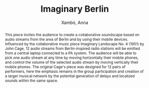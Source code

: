 --- 
title: "Imaginary Berlin" 
abstract: "This piece invites the audience to create a collaborative soundscape based on audio streams from the area of Berlin and by using their mobile devices. Influenced by the collaborative music piece Imaginary Landscape No. 4 (1951) by John Cage, 12 audio streams from Berlin-inspired radio stations will be emitted from a central laptop connected to a PA system. The audience will be able to pick one audio stream at any time by moving horizontally their mobile phones, and control the volume of the selected audio stream by moving vertically their mobile phones. The original Cage's piece was designed for 12 pairs of performers, here the emphasis remains in the group participation and creation of a larger musical network by the potential generation of delays and localized sounds within the same space." 
address: "Berlin" 
author: "Xambó, Anna"
webAuthor: "Anna Xambó" 
booktitle: "Proceedings of the International Web Audio Conference" 
editor: "Monschke, Jan and Guttandin, Christoph and Schnell, Norbert and Jenkinson, Thomas and Schaedler, Jack" 
month: "Proceedings of the International Web Audio Conference"
pages: "" 
publisher: "TU Berlin" 
series: "WAC '18"
track: "Performance"  
year: "2018" 
id: "2018_vid6" 
tags: year2018
media: undefined 
pdflink: undefined
ISSN: 2663-5844
---